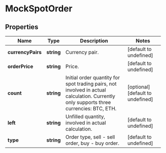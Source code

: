 # MockSpotOrder

## Properties

Name | Type | Description | Notes
------------ | ------------- | ------------- | -------------
**currencyPairs** | **string** | Currency pair. | [default to undefined]
**orderPrice** | **string** | Price. | [default to undefined]
**count** | **string** | Initial order quantity for spot trading pairs, not involved in actual calculation.  Currently only supports three currencies: BTC, ETH. | [optional] [default to undefined]
**left** | **string** | Unfilled quantity, involved in actual calculation. | [default to undefined]
**type** | **string** | Order type, sell - sell order, buy - buy order. | [default to undefined]

